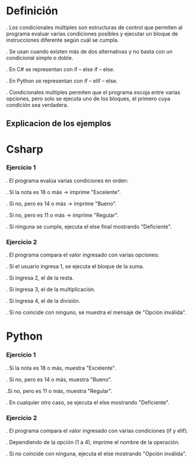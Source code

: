 # Definición 

. Los condicionales múltiples son estructuras de control que permiten al programa evaluar varias condiciones posibles y ejecutar un bloque de instrucciones diferente según cuál se cumpla.

. Se usan cuando existen más de dos alternativas y no basta con un condicional simple o doble.

. En C# se representan con if – else if – else.

. En Python se representan con if – elif – else.

. Condicionales múltiples permiten que el programa escoja entre varias opciones, pero solo se ejecuta uno de los bloques, el primero cuya condición sea verdadera.

## Explicacion de los ejemplos

# Csharp

### Ejercicio 1

. El programa evalúa varias condiciones en orden:

. Si la nota es 18 o más → imprime "Excelente".

. Si no, pero es 14 o más → imprime "Bueno".

. Si no, pero es 11 o más → imprime "Regular".

. Si ninguna se cumple, ejecuta el else final mostrando "Deficiente".

### Ejercicio 2

. El programa compara el valor ingresado con varias opciones:

. Si el usuario ingresa 1, se ejecuta el bloque de la suma.

. Si ingresa 2, el de la resta.

. Si ingresa 3, el de la multiplicación.

. Si ingresa 4, el de la división.

. Si no coincide con ninguno, se muestra el mensaje de "Opción inválida".

# Python

### Ejercicio 1

. Si la nota es 18 o más, muestra "Excelente".

. Si no, pero es 14 o más, muestra "Bueno".

.Si no, pero es 11 o más, muestra "Regular".

. En cualquier otro caso, se ejecuta el else mostrando "Deficiente".

### Ejercicio 2

. El programa compara el valor ingresado con varias condiciones (if y elif).

. Dependiendo de la opción (1 a 4), imprime el nombre de la operación.

. Si no coincide con ninguna, ejecuta el else mostrando "Opción inválida".